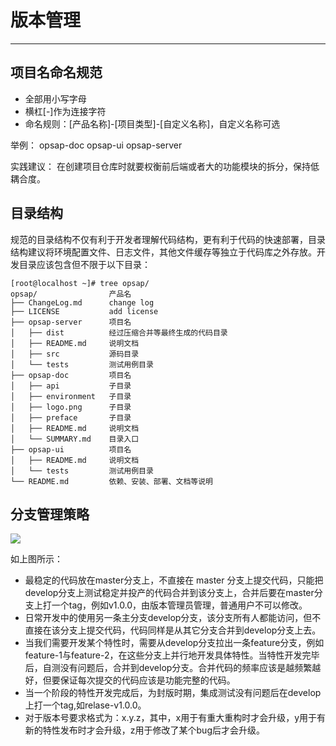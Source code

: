 # 版本管理 #

----------

## 项目名命名规范  ##
- 全部用小写字母
- 横杠[-]作为连接字符
- 命名规则：[产品名称]-[项目类型]-[自定义名称]，自定义名称可选

举例：
opsap-doc
opsap-ui
opsap-server

实践建议：
在创建项目仓库时就要权衡前后端或者大的功能模块的拆分，保持低耦合度。
## 目录结构 ##
规范的目录结构不仅有利于开发者理解代码结构，更有利于代码的快速部署，目录结构建议将环境配置文件、日志文件，其他文件缓存等独立于代码库之外存放。开发目录应该包含但不限于以下目录：

    [root@localhost ~]# tree opsap/
    opsap/                产品名
    ├── ChangeLog.md      change log
    ├── LICENSE           add license
    ├── opsap-server      项目名
    │   ├── dist          经过压缩合并等最终生成的代码目录
    │   ├── README.md     说明文档
    │   ├── src           源码目录
    │   └── tests         测试用例目录
    ├── opsap-doc         项目名
    │   ├── api           子目录
    │   ├── environment   子目录
    │   ├── logo.png      子目录
    │   ├── preface       子目录
    │   ├── README.md     说明文档
    │   └── SUMMARY.md    目录入口
    ├── opsap-ui          项目名
    │   ├── README.md     说明文档
    │   └── tests         测试用例目录
    └── README.md         依赖、安装、部署、文档等说明


## 分支管理策略 ##

![](http://118.240.67.100/doc/pic/gitbranch.png)

如上图所示：
- 最稳定的代码放在master分支上，不直接在 master 分支上提交代码，只能把develop分支上测试稳定并投产的代码合并到该分支上，合并后要在master分支上打一个tag，例如v1.0.0，由版本管理员管理，普通用户不可以修改。
- 日常开发中的使用另一条主分支develop分支，该分支所有人都能访问，但不直接在该分支上提交代码，代码同样是从其它分支合并到develop分支上去。
- 当我们需要开发某个特性时，需要从develop分支拉出一条feature分支，例如feature-1与feature-2，在这些分支上并行地开发具体特性。当特性开发完毕后，自测没有问题后，合并到develop分支。合并代码的频率应该是越频繁越好，但要保证每次提交的代码应该是功能完整的代码。
- 当一个阶段的特性开发完成后，为封版时期，集成测试没有问题后在develop上打一个tag,如relase-v1.0.0。
- 对于版本号要求格式为：x.y.z，其中，x用于有重大重构时才会升级，y用于有新的特性发布时才会升级，z用于修改了某个bug后才会升级。